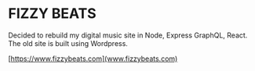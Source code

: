 # FIZZY BEATS
Decided to rebuild my digital music site in Node, Express GraphQL, React. The old site is built using Wordpress.

[https://www.fizzybeats.com](www.fizzybeats.com)

